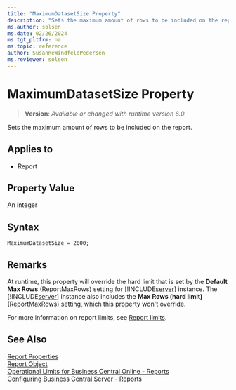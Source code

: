 ```yaml
---
title: "MaximumDatasetSize Property"
description: "Sets the maximum amount of rows to be included on the report."
ms.author: solsen
ms.date: 02/26/2024
ms.tgt_pltfrm: na
ms.topic: reference
author: SusanneWindfeldPedersen
ms.reviewer: solsen
---
```

[//]: # (START>DO_NOT_EDIT)
[//]: # (IMPORTANT:Do not edit any of the content between here and the END>DO_NOT_EDIT.)
[//]: # (Any modifications should be made in the .xml files in the ModernDev repo.)
# MaximumDatasetSize Property
> **Version**: _Available or changed with runtime version 6.0._

Sets the maximum amount of rows to be included on the report.

## Applies to
-   Report

[//]: # (IMPORTANT: END>DO_NOT_EDIT)

## Property Value

An integer

## Syntax

```AL
MaximumDatasetSize = 2000;
```

## Remarks  

At runtime, this property will override the hard limit that is set by the **Default Max Rows** (ReportMaxRows) setting for [!INCLUDE[server](../includes/server.md)] instance. The [!INCLUDE[server](../includes/server.md)] instance also includes the **Max Rows (hard limit)** (ReportMaxRows) setting, which this property won't override.

For more information on report limits, see [Report limits](../devenv-report-object.md#report-limits).

## See Also  

[Report Properties](devenv-report-properties.md)  
[Report Object](../devenv-report-object.md)  
[Operational Limits for Business Central Online - Reports](../../administration/operational-limits-online.md#Reports)  
[Configuring Business Central Server - Reports](../../administration/configure-server-instance.md#Reports)  
